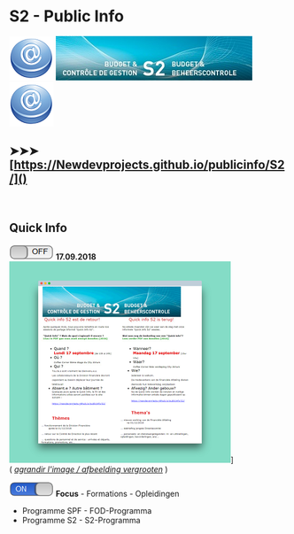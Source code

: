 <link rel="stylesheet" href="S2.css">

# S2 - Public Info

![](at.png) ![](header.jpg) ![](at.png)

## &#10148;&#10148;&#10148; [https://Newdevprojects.github.io/publicinfo/S2/]()

&nbsp;

## Quick Info

![](off.png) **17.09.2018**  
![](Invit_Uitnod_small.png)]  
( *[agrandir l'image / afbeelding vergrooten](Invit_Uitnod.png)* )

![](on.png) **Focus** - Formations - Opleidingen

* Programme SPF - FOD-Programma
* Programme S2 - S2-Programma





